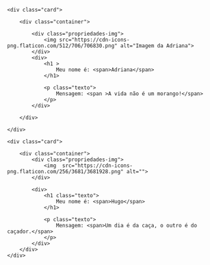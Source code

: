 <!DOCTYPE html>
<html lang="en">

<head>
	<meta charset="UTF-8">
	<meta http-equiv="X-UA-Compatible" content="IE=edge">
	<meta name="viewport" content="width=device-width, initial-scale=1.0">
	<title>Aula CSS 1</title>
</head>

<style>
	.card{
		width:500px; 
		height: fit-content; 
		background-color: aliceblue; 
		border-radius: 25px; 
		border: solid 3px rgb(1, 119, 255); 
		margin: 20px;
	}
	.container{
		margin: 20px 0px 20px 20px;
	}
	.propriedades-img{
		width: 100px; 
			height: 100px; 
			border-radius: 50%;
			margin: 10px;
	}
	img{
		 width: 100%; 
		 height: 100%;
		 margin-top: 20px;
	}
	.texto{
		font-family: Verdana, Geneva, Tahoma, sans-serif;
		font-size: 30px
	}

	p{
		font-size: 15px !important;
	}

	span{
		color: rgb(119, 0, 255);
	}


</style>

<body>

	<div class="card">

		<div class="container">

			<div class="propriedades-img">
				<img src="https://cdn-icons-png.flaticon.com/512/706/706830.png" alt="Imagem da Adriana">
			</div>
			<div>
				<h1 >
					Meu nome é: <span>Adriana</span>
				</h1>
	
				<p class="texto">
					Mensagem: <span >A vida não é um morango!</span>
				</p>
			</div>

		</div>

	</div>

	<div class="card">

		<div class="container">
			<div class="propriedades-img">
				<img  src="https://cdn-icons-png.flaticon.com/256/3681/3681928.png" alt="">
			</div>
	
			<div>
				<h1 class="texto">
					Meu nome é: <span>Hugo</span>
				</h1>
	
				<p class="texto">
					Mensagem: <span>Um dia é da caça, o outro é do caçador.</span>
				</p>
			</div>
		</div>
	</div>

</body>

</html>
